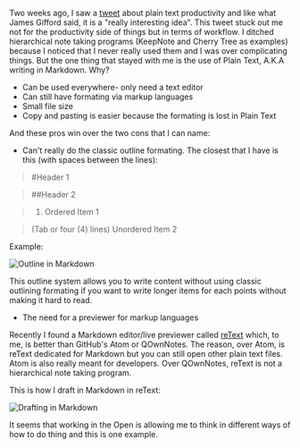 <!--
.. title: Why Plain Text?
.. slug: why-plaintext
.. date: 2018-03-11 14:46:17 UTC-04:00
.. tags: workflow 
.. category: 
.. link: 
.. description: Because it is!
.. type: text
-->

Two weeks ago, I saw a [tweet](https://twitter.com/jrgifford/status/968136838706810882) about plain text productivity and like what James Gifford said, it is a "really interesting idea". This tweet stuck out me not for the productivity side of things but in terms of workflow. I ditched hierarchical note taking programs (KeepNote and Cherry Tree as examples) because I noticed that I never really used them and I was over complicating things. But the one thing that stayed with me is the use of Plain Text, A.K.A writing in Markdown. Why?

* Can be used everywhere- only need a text editor
* Can still have formating via markup languages
* Small file size
* Copy and pasting is easier because the formating is lost in Plain Text

And these pros win over the two cons that I can name:

* Can't really do the classic outline formating.  The closest that I have is this (with spaces between the lines):

>#Header 1

>##Header 2

>1. Ordered Item 1

>(Tab or four (4) lines) Unordered Item 2

Example:

![Outline in Markdown](http://senseopenness.com/Images/Blog/OutlineinMarkdown.png)

This outline system allows you to write content without using classic outlining formating if you want to write longer items for each points without making it hard to read.

* The need for a previewer for markup languages

Recently I found a Markdown editor/live previewer called [reText](https://github.com/retext-project/retext) which, to me, is better than GitHub's Atom or QOwnNotes. 
The reason, over Atom, is reText dedicated for Markdown but you can still open other plain text files.  Atom is also really meant for developers. Over QOwnNotes, reText is not a hierarchical note taking program.

This is how I draft in Markdown in reText:

![Drafting in Markdown](http://senseopenness.com/Images/Blog/DraftingMarkdown.png)

It seems that working in the Open is allowing me to think in different ways of how to do thing and this is one example. 
